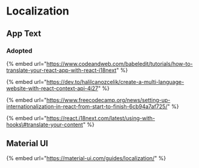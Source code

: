 # Localization

## App Text

### Adopted

{% embed url="https://www.codeandweb.com/babeledit/tutorials/how-to-translate-your-react-app-with-react-i18next" %}



{% embed url="https://dev.to/halilcanozcelik/create-a-multi-language-website-with-react-context-api-4i27" %}

{% embed url="https://www.freecodecamp.org/news/setting-up-internationalization-in-react-from-start-to-finish-6cb94a7af725/" %}

{% embed url="https://react.i18next.com/latest/using-with-hooks\#translate-your-content" %}



## Material UI

{% embed url="https://material-ui.com/guides/localization/" %}



